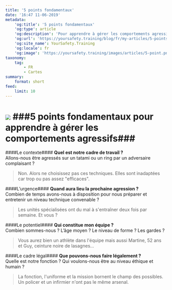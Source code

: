 ```yaml
---
title: '5 points fondamentaux'
date: '16:47 11-06-2019'
metadata:
    'og:title': '5 points fondamentaux'
    'og:type': article
    'og:description': 'Pour apprendre à gérer les comportements agressifs'
    'og:url': 'https://yoursafety.training/blog/fr/my-articles/5-points-a-verifier'
    'og:site_name': YourSafety.Training
    'og:locale': fr
    'og:image': 'https://yoursafety.training/images/articles/5-point.png'
taxonomy:
    tag:
        - FR
        - Cartes
summary:
    format: short
feed:
    limit: 10
---
```


![](http://yoursafety.training/images/articles/5-points.png)
###5 points fondamentaux pour apprendre à gérer les comportements agressifs###
===

####Le contexte####
**Quel est notre cadre de travail ?**<br> 
Allons-nous être agressés sur un tatami ou un ring par un adversaire complaisant ?
> Non. Alors ne choisissez pas ces techniques. Elles sont inadaptées car trop ou pas assez "efficaces".

####L’urgence#### 
**Quand aura lieu la prochaine agression ?**<br>
Combien de temps avons-nous à disposition pour nous préparer et entretenir un niveau technique convenable ?
> Les unités spécialisées ont du mal à s'entraîner deux fois par semaine. Et vous ?

####Le potentiel#### 
**Qui constitue mon équipe ?**<br>
Combien sommes-nous ? L’âge moyen ? Le niveau de forme ? Les gardes ?
> Vous aurez bien un athlète dans l'équipe mais aussi Martine, 52 ans et Guy, ceinture noire de lasagnes...

####Le cadre légal####
**Que pouvons-nous faire légalement ?**<br>
Quelle est notre fonction ? Qui voulons-nous être au niveau éthique et humain ?
> La fonction, l'uniforme et la mission bornent le champ des possibles. Un policer et un infirmier n'ont pas le même arsenal.